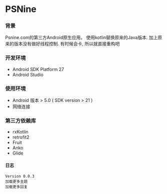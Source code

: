 # PSNine
 
### 背景
 Psnine.com的第三方Android原生应用。
 使用kotlin替换原来的Java版本. 加上原来的版本没有做好线程控制. 有时候会卡, 所以就直接重构吧
 
### 开发环境
  
  - Android SDK Platform 27
  - Android Studio

### 使用环境

  - Android 版本 > 5.0 ( SDK version > 21 )
  - 网络连接
 
### 第三方依赖库
 - rxKotlin
 - retrofit2
 - Fruit
 - Anko
 - Glide

#### 日志

 ```
 Version 0.0.3
 加载更多主题
 加载更多回复
 ```